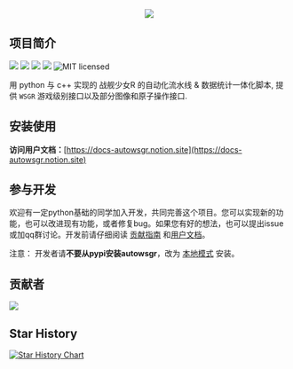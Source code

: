 <div align=center>
<img src="https://raw.githubusercontent.com/OpenWSGR/AutoWSGR/main/.assets/logo.png">
</div>

## 项目简介

![](https://img.shields.io/github/repo-size/OpenWSGR/AutoWSGR) ![](https://img.shields.io/pypi/v/autowsgr) ![](https://img.shields.io/pypi/dm/autowsgr) ![](https://img.shields.io/github/issues/OpenWSGR/AutoWSGR) ![MIT licensed](https://img.shields.io/badge/license-MIT-brightgreen.svg)

用 python 与 c++ 实现的 战舰少女R 的自动化流水线 & 数据统计一体化脚本, 提供 `WSGR` 游戏级别接口以及部分图像和原子操作接口.

## 安装使用

**访问用户文档：**[https://docs-autowsgr.notion.site](https://docs-autowsgr.notion.site)


## 参与开发

欢迎有一定python基础的同学加入开发，共同完善这个项目。您可以实现新的功能，也可以改进现有功能，或者修复bug。如果您有好的想法，也可以提出issue或加qq群讨论。开发前请仔细阅读 [贡献指南](CONTRIBUTING.md) 和[用户文档](https://docs-autowsgr.notion.site)。

注意： 开发者请**不要从pypi安装autowsgr**，改为 [本地模式](https://docs-autowsgr.notion.site/2-AutoWSGR-efeb69811b544604b944d5b5727317a4) 安装。

## 贡献者

<a href="https://github.com/OpenWSGR/AutoWSGR/graphs/contributors">
  <img src="https://contrib.rocks/image?repo=OpenWSGR/AutoWSGR" />
</a>

## Star History

[![Star History Chart](https://api.star-history.com/svg?repos=OpenWSGR/AutoWSGR&type=Date)](https://star-history.com/#OpenWSGR/AutoWSGR&Date)
